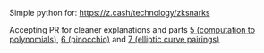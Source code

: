 Simple python for: https://z.cash/technology/zksnarks


Accepting PR for cleaner explanations and parts [5 (computation to polynomials)](https://z.cash/blog/snark-explain5), [6 (pinocchio)](https://z.cash/blog/snark-explain6) and [7 (elliptic curve pairings)](https://z.cash/blog/snark-explain7)
